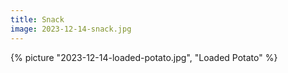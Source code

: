 ```yaml
---
title: Snack
image: 2023-12-14-snack.jpg
---
```


{% picture "2023-12-14-loaded-potato.jpg", "Loaded Potato" %}
